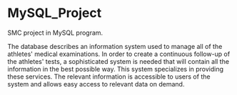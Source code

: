 # MySQL_Project
SMC project in MySQL program.


The database describes an information system used to manage all of the athletes' medical examinations.
In order to create a continuous follow-up of the athletes' tests, a sophisticated system is needed that will contain all the information in the best possible way.
This system specializes in providing these services. The relevant information is accessible to users of the system and allows easy access to relevant data on demand.
